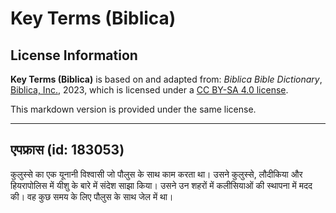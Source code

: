 # Key Terms (Biblica)

## License Information

**Key Terms (Biblica)** is based on and adapted from: _Biblica Bible Dictionary_, [Biblica, Inc.](https://www.biblica.com/), 2023, which is licensed under a [CC BY-SA 4.0 license](https://creativecommons.org/licenses/by-sa/4.0/legalcode.en).

This markdown version is provided under the same license.



--------------------------------

## एपफ्रास (id: 183053)

कुलुस्से का एक यूनानी विश्वासी जो पौलुस के साथ काम करता था। उसने कुलुस्से, लौदीकिया और हियरापोलिस में यीशु के बारे में संदेश साझा किया। उसने उन शहरों में कलीसियाओं की स्थापना में मदद की। वह कुछ समय के लिए पौलुस के साथ जेल में था।


